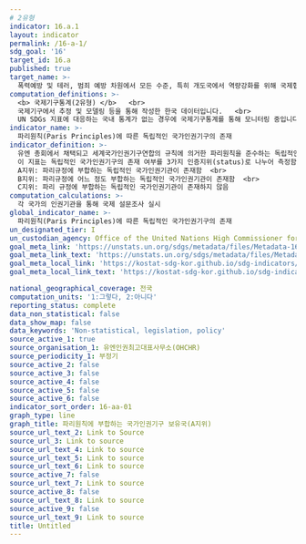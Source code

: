 ```yaml
---
# 2유형 
indicator: 16.a.1
layout: indicator
permalink: /16-a-1/
sdg_goal: '16'
target_id: 16.a
published: true
target_name: >-
  폭력예방 및 테러, 범죄 예방 차원에서 모든 수준, 특히 개도국에서 역량강화를 위해 국제협력 등을 포함하여 관련된 국내 제도 강화
computation_definitions: >-
  <b> 국제기구통계(2유형) </b>   <br>
  국제기구에서 추정 및 모델링 등을 통해 작성한 한국 데이터입니다.   <br>
  UN SDGs 지표에 대응하는 국내 통계가 없는 경우에 국제기구통계를 통해 모니터링 중입니다. 
indicator_name: >-
  파리원칙(Paris Principles)에 따른 독립적인 국가인권기구의 존재
indicator_definition: >-
  유엔 총회에서 채택되고 세계국가인권기구연합의 규칙에 의거한 파리원칙을 준수하는 독립적인 국가 인권기관의 존재 여부 측정
  이 지표는 독립적인 국가인권기구의 존재 여부를 3가지 인증지위(status)로 나누어 측정함   <br>
  A지위: 파리규정에 부합하는 독립적인 국가인권기관이 존재함  <br>
  B지위: 파리규정에 어느 정도 부합하는 독립적인 국가인권기관이 존재함  <br>
  C지위: 파리 규정에 부합하는 독립적인 국가인권기관이 존재하지 않음
computation_calculations: >-
  각 국가의 인권기관을 통해 국제 설문조사 실시
global_indicator_name: >-
  파리원칙(Paris Principles)에 따른 독립적인 국가인권기구의 존재
un_designated_tier: I
un_custodian_agency: Office of the United Nations High Commissioner for Human Rights (OHCHR)
goal_meta_link: 'https://unstats.un.org/sdgs/metadata/files/Metadata-16-0a-01.pdf'
goal_meta_link_text: 'https://unstats.un.org/sdgs/metadata/files/Metadata-16-0a-01.pdf'
goal_meta_local_link: 'https://kostat-sdg-kor.github.io/sdg-indicators/public/data/Metadata-16-0a-01_KOR.pdf'
goal_meta_local_link_text: 'https://kostat-sdg-kor.github.io/sdg-indicators/public/data/Metadata-16-0a-01_KOR.pdf'

national_geographical_coverage: 전국
computation_units: '1:그렇다, 2:아니다'
reporting_status: complete
data_non_statistical: false
data_show_map: false
data_keywords: 'Non-statistical, legislation, policy'
source_active_1: true
source_organisation_1: 유엔인권최고대표사무소(OHCHR)
source_periodicity_1: 부정기
source_active_2: false
source_active_3: false
source_active_4: false
source_active_5: false
source_active_6: false
indicator_sort_order: 16-aa-01
graph_type: line
graph_title: 파리원칙에 부합하는 국가인권기구 보유국(A지위) 
source_url_text_2: Link to Source
source_url_3: Link to source
source_url_text_4: Link to source
source_url_text_5: Link to source
source_url_text_6: Link to source
source_active_7: false
source_url_text_7: Link to source
source_active_8: false
source_url_text_8: Link to source
source_active_9: false
source_url_text_9: Link to source
title: Untitled
---
```

